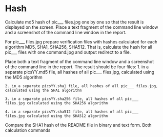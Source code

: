# Hash
  Calculate md5 hash of pic___ files.jpg one by one so that the result is displayed on the screen. Place a text fragment of the command line window and a screenshot of the command line window in the report.
  
  For pic___ files.jpg prepare verification files with hashes calculated for each algorithm MD5, SHA1, SHA256, SHA512. That is, calculate the hash for all pic___ files with one command.jpg and output redirect to a file.
  
  Place both a text fragment of the command line window and a screenshot of the command line in the report.
  The result should be four files:
    1. in a separate picsYY.md5 file, all hashes of all pic___ files.jpg, calculated using the MD5 algorithm
    
    2. in a separate picsYY.sha1 file, all hashes of all pic___ files.jpg, calculated using the SHA1 algorithm
    
    3. in a separate picsYY.sha256 file, all hashes of all pic___ files.jpg calculated using the SHA256 algorithm
    
    4. in a separate picsYY.sha512 file, all hashes of all pic___ files.jpg calculated using the SHA512 algorithm
    
  Compare the SHA1 hash of the README file in binary and text form.
  Both calculation commands
